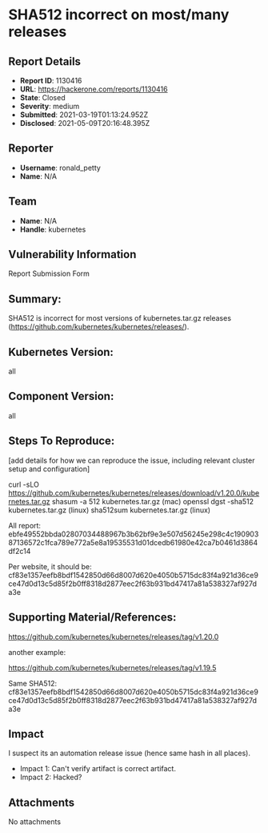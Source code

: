 # SHA512 incorrect on most/many releases

## Report Details
- **Report ID**: 1130416
- **URL**: https://hackerone.com/reports/1130416
- **State**: Closed
- **Severity**: medium
- **Submitted**: 2021-03-19T01:13:24.952Z
- **Disclosed**: 2021-05-09T20:16:48.395Z

## Reporter
- **Username**: ronald_petty
- **Name**: N/A

## Team
- **Name**: N/A
- **Handle**: kubernetes

## Vulnerability Information
Report Submission Form

## Summary:
SHA512 is incorrect for most versions of kubernetes.tar.gz releases (https://github.com/kubernetes/kubernetes/releases/).

## Kubernetes Version:
all

## Component Version:
all

## Steps To Reproduce:
[add details for how we can reproduce the issue, including relevant cluster setup and configuration]

curl -sLO https://github.com/kubernetes/kubernetes/releases/download/v1.20.0/kubernetes.tar.gz
shasum -a 512 kubernetes.tar.gz (mac)
openssl dgst -sha512 kubernetes.tar.gz (linux)
sha512sum kubernetes.tar.gz (linux)

All report:
ebfe49552bbda02807034488967b3b62bf9e3e507d56245e298c4c19090387136572c1fca789e772a5e8a19535531d01dcedb61980e42ca7b0461d3864df2c14

Per website, it should be:
cf83e1357eefb8bdf1542850d66d8007d620e4050b5715dc83f4a921d36ce9ce47d0d13c5d85f2b0ff8318d2877eec2f63b931bd47417a81a538327af927da3e

## Supporting Material/References:
https://github.com/kubernetes/kubernetes/releases/tag/v1.20.0

another example:

https://github.com/kubernetes/kubernetes/releases/tag/v1.19.5

Same SHA512:
cf83e1357eefb8bdf1542850d66d8007d620e4050b5715dc83f4a921d36ce9ce47d0d13c5d85f2b0ff8318d2877eec2f63b931bd47417a81a538327af927da3e

## Impact

I suspect its an automation release issue (hence same hash in all places).

* Impact 1: Can't verify artifact is correct artifact.
* Impact 2: Hacked?

## Attachments
No attachments
